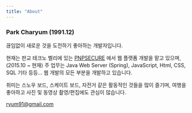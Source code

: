 ```yaml
---
title: "About"
---
```


### Park Charyum (1991.12)

끊임없이 새로운 것을 도전하기 좋아하는 개발자입니다.

현재는 판교 테크노 벨리에 있는 [PNPSECURE](http://www.pnpsecure.com) 에서 웹 플랫폼 개발을 맡고 있으며, (2015.10 ~ 현재)
주 업무는 Java Web Server (Spring), JavaScript, Html, CSS, SQL 기타 등등... 웹 개발의 모든 부분을 개발하고 있습니다.

취미는 스노우 보드, 스케이트 보드, 자전거 같은 활동적인 것들을 많이 즐기며, 여행을 좋아하고 사진 및 동영상 촬영/편집에도 관심이 많습니다.

[ryum91@gmail.com](mailto:ryum91@gmail.com)
